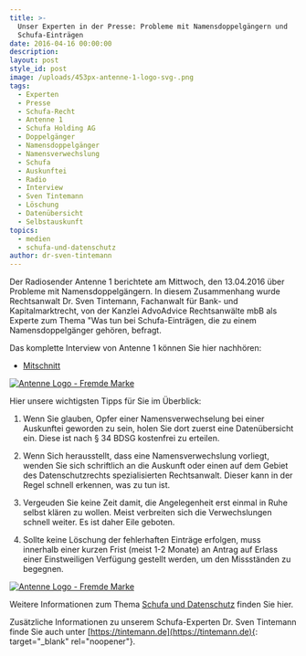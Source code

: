 ```yaml
---
title: >-
  Unser Experten in der Presse: Probleme mit Namensdoppelgängern und
  Schufa-Einträgen
date: 2016-04-16 00:00:00
description:
layout: post
style_id: post
image: /uploads/453px-antenne-1-logo-svg-.png
tags:
  - Experten
  - Presse
  - Schufa-Recht
  - Antenne 1
  - Schufa Holding AG
  - Doppelgänger
  - Namensdoppelgänger
  - Namensverwechslung
  - Schufa
  - Auskunftei
  - Radio
  - Interview
  - Sven Tintemann
  - Löschung
  - Datenübersicht
  - Selbstauskunft
topics:
  - medien
  - schufa-und-datenschutz
author: dr-sven-tintemann
---
```

Der Radiosender Antenne 1 berichtete am Mittwoch, den 13.04.2016 über Probleme mit Namensdoppelgängern. In diesem Zusammenhang wurde Rechtsanwalt Dr. Sven Tintemann, Fachanwalt für Bank- und Kapitalmarktrecht, von der Kanzlei AdvoAdvice Rechtsanwälte mbB als Experte zum Thema "Was tun bei Schufa-Einträgen, die zu einem Namensdoppelgänger gehören, befragt.

Das komplette Interview von Antenne 1 können Sie hier nachhören:

* [Mitschnitt](/uploads/tintemann-de/Mitschnitt-Namensdoppelgaenger.mp3 "Mitschnitt\_Namensdoppelga...")

[![Antenne Logo - Fremde Marke](https://www.radioszene.de/wp-content/uploads/2014/02/Logo_Antenne1-530.png)](/uploads/tintemann-de/Mitschnitt-Namensdoppelgaenger.mp3)

Hier unsere wichtigsten Tipps für Sie im Überblick:

1) Wenn Sie glauben, Opfer einer Namensverwechselung bei einer Auskunftei geworden zu sein, holen Sie dort zuerst eine Datenübersicht ein. Diese ist nach § 34 BDSG kostenfrei zu erteilen.

2) Wenn Sich herausstellt, dass eine Namensverwechslung vorliegt, wenden Sie sich schriftlich an die Auskunft oder einen auf dem Gebiet des Datenschutzrechts spezialisierten Rechtsanwalt. Dieser kann in der Regel schnell erkennen, was zu tun ist.

3) Vergeuden Sie keine Zeit damit, die Angelegenheit erst einmal in Ruhe selbst klären zu wollen. Meist verbreiten sich die Verwechslungen schnell weiter. Es ist daher Eile geboten.

4) Sollte keine Löschung der fehlerhaften Einträge erfolgen, muss innerhalb einer kurzen Frist (meist 1-2 Monate) an Antrag auf Erlass einer Einstweiligen Verfügung gestellt werden, um den Missständen zu begegnen.

[![Antenne Logo - Fremde Marke](https://www.radioszene.de/wp-content/uploads/2014/02/Logo_Antenne1-530.png)](/uploads/tintemann-de/Mitschnitt-Namensdoppelgaenger.mp3)

Weitere Informationen zum Thema [Schufa und Datenschutz](/themen/schufa-und-datenschutz/)&nbsp;finden Sie hier.&nbsp;

Zusätzliche Informationen zu unserem Schufa-Experten Dr. Sven Tintemann finde Sie auch unter [https://tintemann.de](https://tintemann.de){: target="_blank" rel="noopener"}.